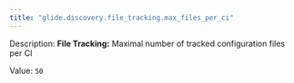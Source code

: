 ```yaml
---
title: "glide.discovery.file_tracking.max_files_per_ci"
---
```


Description: <b>File Tracking:</b> Maximal number of tracked configuration files per CI

Value: `50`